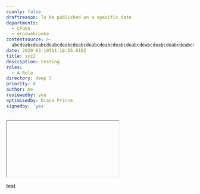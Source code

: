 ```yaml
---
cconly: false
draftreason: To be published on a specific date
departments:
  - CFODS
  - erpowekrpoke
contentsource: >-
  abcdeabcdeabcdeabcdeabcdeabcdeabcdeabcdeabcdeabcdeabcdeabcdeabcdeabcdeabcdeabcdeabcdeabcdeabcdeabcdeabcdeabcdeabcdeabcdeabcdeabcdeabcdeabcdeabcdeabcdeabcdeabcdeabcdeabcde
date: 2020-03-19T11:18:55.018Z
title: xyz2
description: testing
roles:
  - A Role
directory: deep 3
priority: 0
author: me
reviewedby: you
optimisedby: Diana Prince
signedby: 'yes'
---
```

<iframe>what</iframe>

<script>what</script>

test
